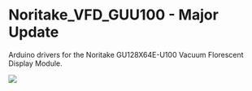Noritake_VFD_GUU100 - Major Update
==================================

Arduino drivers for the Noritake GU128X64E-U100 Vacuum Florescent Display Module.

<img src="https://camo.githubusercontent.com/ac993f4160935960d24030cf1b0d7b8617e13f2c/687474703a2f2f7777772e686f62627974656e742e636f6d2f6f746865722f66696c65732f4755313238583634452d553130305f64696d656e73696f6e735f383030783538342e6a7067" />

